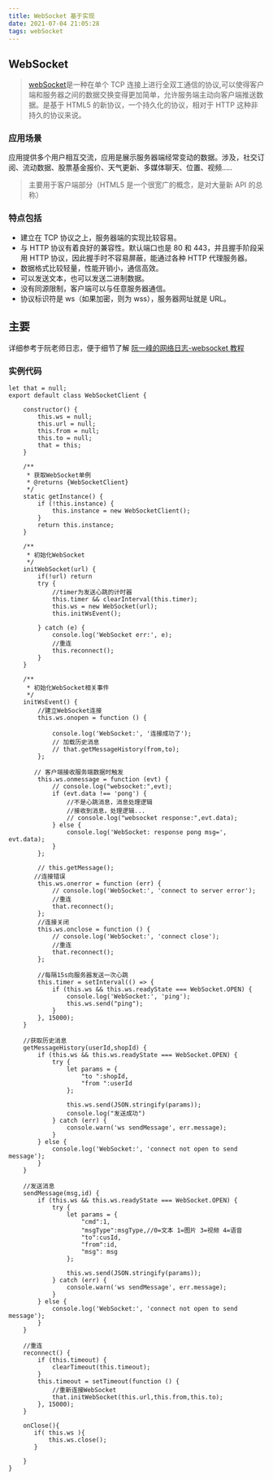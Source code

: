 ```yaml
---
title: WebSocket 基于实现
date: 2021-07-04 21:05:28
tags: webSocket
---
```


## WebSocket

> [webSocket](https://websocket.org/)是一种在单个 TCP 连接上进行全双工通信的协议,可以使得客户端和服务器之间的数据交换变得更加简单，允许服务端主动向客户端推送数据。是基于 HTML5 的新协议，一个持久化的协议，相对于 HTTP 这种非持久的协议来说。

### 应用场景

应用提供多个用户相互交流，应用是展示服务器端经常变动的数据。涉及，社交订阅、流动数据、股票基金报价、天气更新、多媒体聊天、位置、视频.....

> 主要用于客户端部分（HTML5 是一个很宽广的概念，是对大量新 API 的总称）

### 特点包括

-   建立在 TCP 协议之上，服务器端的实现比较容易。
-   与 HTTP 协议有着良好的兼容性。默认端口也是 80 和 443，并且握手阶段采用 HTTP 协议，因此握手时不容易屏蔽，能通过各种 HTTP 代理服务器。
-   数据格式比较轻量，性能开销小，通信高效。
-   可以发送文本，也可以发送二进制数据。
-   没有同源限制，客户端可以与任意服务器通信。
-   协议标识符是 ws（如果加密，则为 wss），服务器网址就是 URL。

## 主要

详细参考于阮老师日志，便于细节了解 [阮一峰的网络日志-websocket 教程](https://www.ruanyifeng.com/blog/2017/05/websocket.html)

### 实例代码

```
let that = null;
export default class WebSocketClient {

    constructor() {
        this.ws = null;
        this.url = null;
        this.from = null;
        this.to = null;
        that = this;
    }

    /**
     * 获取WebSocket单例
     * @returns {WebSocketClient}
     */
    static getInstance() {
        if (!this.instance) {
            this.instance = new WebSocketClient();
        }
        return this.instance;
    }

    /**
     * 初始化WebSocket
     */
    initWebSocket(url) {
        if(!url) return
        try {
            //timer为发送心跳的计时器
            this.timer && clearInterval(this.timer);
            this.ws = new WebSocket(url);
            this.initWsEvent();

        } catch (e) {
            console.log('WebSocket err:', e);
            //重连
            this.reconnect();
        }
    }

    /**
     * 初始化WebSocket相关事件
     */
    initWsEvent() {
        //建立WebSocket连接
        this.ws.onopen = function () {

            console.log('WebSocket:', '连接成功了');
            // 加载历史消息
            // that.getMessageHistory(from,to);
        };

       // 客户端接收服务端数据时触发
        this.ws.onmessage = function (evt) {
            // console.log("websocket:",evt);
            if (evt.data !== 'pong') {
                //不是心跳消息，消息处理逻辑
                //接收到消息，处理逻辑...
                // console.log("websocket response:",evt.data);
            } else {
                console.log('WebSocket: response pong msg=', evt.data);
            }
        };

        // this.getMessage();
       //连接错误
        this.ws.onerror = function (err) {
            // console.log('WebSocket:', 'connect to server error');
            //重连
            that.reconnect();
        };
        //连接关闭
        this.ws.onclose = function () {
            // console.log('WebSocket:', 'connect close');
            //重连
            that.reconnect();
        };

        //每隔15s向服务器发送一次心跳
        this.timer = setInterval(() => {
            if (this.ws && this.ws.readyState === WebSocket.OPEN) {
                console.log('WebSocket:', 'ping');
                this.ws.send("ping");
            }
        }, 15000);
    }

    //获取历史消息
    getMessageHistory(userId,shopId) {
        if (this.ws && this.ws.readyState === WebSocket.OPEN) {
            try {
                let params = {
                    "to ":shopId,
                    "from ":userId
                };

                this.ws.send(JSON.stringify(params));
                console.log("发送成功")
            } catch (err) {
                console.warn('ws sendMessage', err.message);
            }
        } else {
            console.log('WebSocket:', 'connect not open to send message');
        }
    }

    //发送消息
    sendMessage(msg,id) {
        if (this.ws && this.ws.readyState === WebSocket.OPEN) {
            try {
                let params = {
                    "cmd":1,
                    "msgType":msgType,//0=文本 1=图片 3=视频 4=语音
                    "to":cusId,
                    "from":id,
                    "msg": msg
                };

                this.ws.send(JSON.stringify(params));
            } catch (err) {
                console.warn('ws sendMessage', err.message);
            }
        } else {
            console.log('WebSocket:', 'connect not open to send message');
        }
    }

    //重连
    reconnect() {
        if (this.timeout) {
            clearTimeout(this.timeout);
        }
        this.timeout = setTimeout(function () {
            //重新连接WebSocket
            that.initWebSocket(this.url,this.from,this.to);
        }, 15000);
    }

    onClose(){
       if( this.ws ){
           this.ws.close();
       }

    }
}

```
